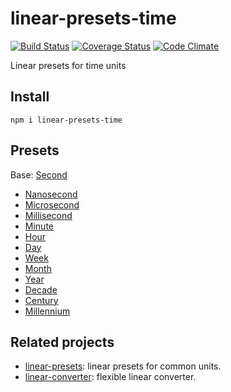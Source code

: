 # linear-presets-time

[![Build Status](https://travis-ci.org/javiercejudo/linear-presets-time.svg)](https://travis-ci.org/javiercejudo/linear-presets-time)
[![Coverage Status](https://coveralls.io/repos/javiercejudo/linear-presets-time/badge.svg?branch=master)](https://coveralls.io/r/javiercejudo/linear-presets-time?branch=master)
[![Code Climate](https://codeclimate.com/github/javiercejudo/linear-presets-time/badges/gpa.svg)](https://codeclimate.com/github/javiercejudo/linear-presets-time)

Linear presets for time units

## Install

    npm i linear-presets-time

## Presets

Base: [Second](https://en.wikipedia.org/wiki/Second)

- [Nanosecond](https://en.wikipedia.org/wiki/Nanosecond)
- [Microsecond](https://en.wikipedia.org/wiki/Microsecond)
- [Millisecond](https://en.wikipedia.org/wiki/Millisecond)
- [Minute](https://en.wikipedia.org/wiki/Minute)
- [Hour](https://en.wikipedia.org/wiki/Hour)
- [Day](https://en.wikipedia.org/wiki/Day)
- [Week](https://en.wikipedia.org/wiki/Week)
- [Month](https://en.wikipedia.org/wiki/Month)
- [Year](https://en.wikipedia.org/wiki/Year)
- [Decade](https://en.wikipedia.org/wiki/Decade)
- [Century](https://en.wikipedia.org/wiki/Century)
- [Millennium](https://en.wikipedia.org/wiki/Millennium)

## Related projects

- [linear-presets](https://github.com/javiercejudo/linear-presets): linear presets for common units.
- [linear-converter](https://github.com/javiercejudo/linear-converter): flexible linear converter.
